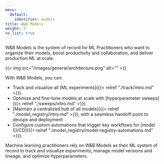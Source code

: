 ```yaml
---
menu:
  default:
    identifier: models
title: W&B Models
weight: 3
no_list: true
---
```


W&B Models is the system of record for ML Practitioners who want to organize their models, boost productivity and collaboration, and deliver production ML at scale. 

{{< img src="/images/general/architecture.png" alt="" >}}

With W&B Models, you can: 

- Track and visualize all [ML experiments]({{< relref "./track/intro.md" >}}).
- Optimize and fine-tune models at scale with [hyperparameter sweeps]({{< relref "./sweeps/intro.md" >}}).
- [Maintain a centralized hub of all models]({{< relref "./model_registry/intro.md" >}}), with a seamless handoff point to devops and deployment
- Configure custom automations that trigger key workflows for [model CI/CD]({{< relref "./model_registry/model-registry-automations.md" >}}).



Machine learning practitioners rely on W&B Models as their ML system of record to track and visualize experiments, manage model versions and lineage, and optimize hyperparameters.